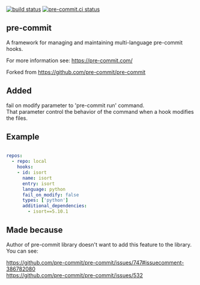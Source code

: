 [![build status](https://github.com/pre-commit/pre-commit/actions/workflows/main.yml/badge.svg)](https://github.com/pre-commit/pre-commit/actions/workflows/main.yml)
[![pre-commit.ci status](https://results.pre-commit.ci/badge/github/pre-commit/pre-commit/main.svg)](https://results.pre-commit.ci/latest/github/pre-commit/pre-commit/main)

## pre-commit

A framework for managing and maintaining multi-language pre-commit hooks.

For more information see: https://pre-commit.com/


Forked from https://github.com/pre-commit/pre-commit  

## Added  

fail on modify parameter to 'pre-commit run' command.  
That parameter control the behavior of the command when a hook modifies the files.  

## Example   

```yaml

repos:
  - repo: local
    hooks:
    - id: isort
      name: isort
      entry: isort
      language: python
      fail_on_modify: false
      types: ['python']
      additional_dependencies:
        - isort==5.10.1

```

## Made because 

Author of pre-commit library doesn't want to add this feature to the library.  
You can see:  

https://github.com/pre-commit/pre-commit/issues/747#issuecomment-386782080  
https://github.com/pre-commit/pre-commit/issues/532  
